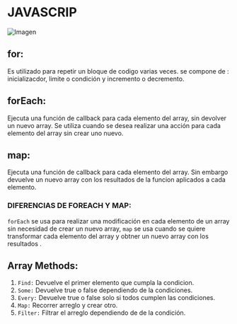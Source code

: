 # JAVASCRIP

![Imagen](https://encrypted-tbn0.gstatic.com/images?q=tbn:ANd9GcQYmpKizkiZ4vR50ndoXJZnBi2l2O7yj2NGw-YdjX2Jfg&s)


## for: 
Es utilizado para repetir un bloque de codigo varias veces.
se compone de : inicializacdor, limite o condición y incremento o decremento.

## forEach: 
Ejecuta una función de callback para cada elemento del array, sin devolver un nuevo array. Se utiliza cuando se desea realizar una acción para cada elemento del array sin crear uno nuevo.


## map: 
Ejecuta una función de callback para cada elemento del array. Sin embargo devuelve un nuevo array con los resultados de la funcion aplicados a cada elemento. 

### DIFERENCIAS DE FOREACH Y MAP: 

`forEach` se usa para realizar una modificación en cada elemento de un array sin necesidad de crear un nuevo array, 
`map` se usa cuando se quiere transformar cada elemento del array y obtner un nuevo array con los resultados .

## Array Methods:
1. `Find:` Devuelve el primer elemento que cumpla la condicion.
2. `Some:` Devuelve true o false dependiendo de la condiciones.
3. `Every:` Devuelve true o false solo si todos cumplen las condiciones.
4. `Map:` Recorrer arreglo y crear otro.
5. `Filter:` Filtrar el arreglo dependiendo de de la condición.



